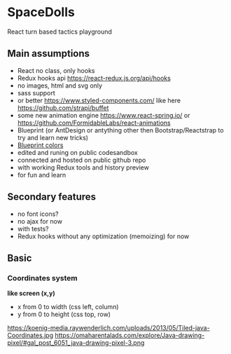 # SpaceDolls

React turn based tactics playground

## Main assumptions

- React no class, only hooks
- Redux hooks api https://react-redux.js.org/api/hooks
- no images, html and svg only
- sass support
- or better https://www.styled-components.com/ like here https://github.com/strapi/buffet
- some new animation engine https://www.react-spring.io/ or https://github.com/FormidableLabs/react-animations
- Blueprint (or AntDesign or antything other then Bootstrap/Reactstrap to try and learn new tricks)
- [Blueprint colors](https://blueprintjs.com/docs/#core/colors)
- edited and runing on public codesandbox
- connected and hosted on public github repo
- with working Redux tools and history preview
- for fun and learn

## Secondary features

- no font icons?
- no ajax for now
- with tests?
- Redux hooks without any optimization (memoizing) for now

## Basic

### Coordinates system

**like screen (x,y)**

- x from 0 to width (css left, column)
- y from 0 to height (css top, row)

https://koenig-media.raywenderlich.com/uploads/2013/05/Tiled-java-Coordinates.jpg
https://omaharentalads.com/explore/Java-drawing-pixel/#gal_post_6051_java-drawing-pixel-3.png
